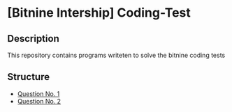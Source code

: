 [Bitnine Intership] Coding-Test
=================================

Description
-----------

This repository contains programs writeten to solve the bitnine coding tests

Structure
---------

-    [Question No. 1](./question_1/)
-    [Question No. 2](./question_2/)
